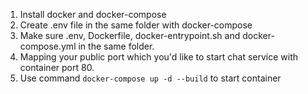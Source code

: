 1. Install docker and docker-compose
2. Create .env file in the same folder with docker-compose
3. Make sure .env, Dockerfile, docker-entrypoint.sh and docker-compose.yml in the same folder.
4. Mapping your public port which you'd like to start chat service with container port 80.
5. Use command `docker-compose up -d --build` to start container

